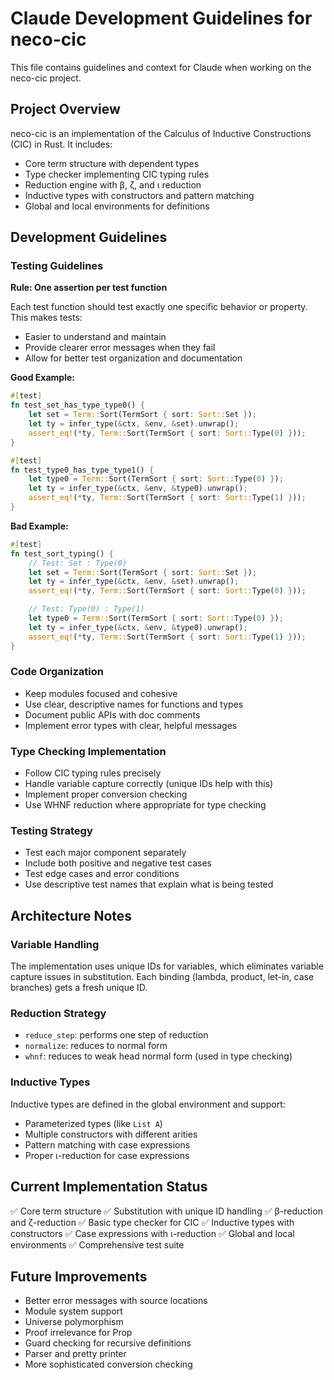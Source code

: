 # Claude Development Guidelines for neco-cic

This file contains guidelines and context for Claude when working on the neco-cic project.

## Project Overview

neco-cic is an implementation of the Calculus of Inductive Constructions (CIC) in Rust. It includes:

- Core term structure with dependent types
- Type checker implementing CIC typing rules
- Reduction engine with β, ζ, and ι reduction
- Inductive types with constructors and pattern matching
- Global and local environments for definitions

## Development Guidelines

### Testing Guidelines

**Rule: One assertion per test function**

Each test function should test exactly one specific behavior or property. This makes tests:
- Easier to understand and maintain
- Provide clearer error messages when they fail
- Allow for better test organization and documentation

**Good Example:**
```rust
#[test]
fn test_set_has_type_type0() {
    let set = Term::Sort(TermSort { sort: Sort::Set });
    let ty = infer_type(&ctx, &env, &set).unwrap();
    assert_eq!(*ty, Term::Sort(TermSort { sort: Sort::Type(0) }));
}

#[test] 
fn test_type0_has_type_type1() {
    let type0 = Term::Sort(TermSort { sort: Sort::Type(0) });
    let ty = infer_type(&ctx, &env, &type0).unwrap();
    assert_eq!(*ty, Term::Sort(TermSort { sort: Sort::Type(1) }));
}
```

**Bad Example:**
```rust
#[test]
fn test_sort_typing() {
    // Test: Set : Type(0)
    let set = Term::Sort(TermSort { sort: Sort::Set });
    let ty = infer_type(&ctx, &env, &set).unwrap();
    assert_eq!(*ty, Term::Sort(TermSort { sort: Sort::Type(0) }));

    // Test: Type(0) : Type(1) 
    let type0 = Term::Sort(TermSort { sort: Sort::Type(0) });
    let ty = infer_type(&ctx, &env, &type0).unwrap();
    assert_eq!(*ty, Term::Sort(TermSort { sort: Sort::Type(1) }));
}
```

### Code Organization

- Keep modules focused and cohesive
- Use clear, descriptive names for functions and types
- Document public APIs with doc comments
- Implement error types with clear, helpful messages

### Type Checking Implementation

- Follow CIC typing rules precisely
- Handle variable capture correctly (unique IDs help with this)
- Implement proper conversion checking
- Use WHNF reduction where appropriate for type checking

### Testing Strategy

- Test each major component separately
- Include both positive and negative test cases
- Test edge cases and error conditions
- Use descriptive test names that explain what is being tested

## Architecture Notes

### Variable Handling

The implementation uses unique IDs for variables, which eliminates variable capture issues in substitution. Each binding (lambda, product, let-in, case branches) gets a fresh unique ID.

### Reduction Strategy

- `reduce_step`: performs one step of reduction
- `normalize`: reduces to normal form
- `whnf`: reduces to weak head normal form (used in type checking)

### Inductive Types

Inductive types are defined in the global environment and support:
- Parameterized types (like `List A`)
- Multiple constructors with different arities
- Pattern matching with case expressions
- Proper ι-reduction for case expressions

## Current Implementation Status

✅ Core term structure
✅ Substitution with unique ID handling
✅ β-reduction and ζ-reduction
✅ Basic type checker for CIC
✅ Inductive types with constructors
✅ Case expressions with ι-reduction
✅ Global and local environments
✅ Comprehensive test suite

## Future Improvements

- Better error messages with source locations
- Module system support
- Universe polymorphism
- Proof irrelevance for Prop
- Guard checking for recursive definitions
- Parser and pretty printer
- More sophisticated conversion checking